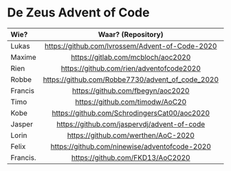 # De Zeus Advent of Code

| Wie?           | Waar? (Repository)                               | Taal?      |
| :------------- | :----------------------------------------------: | ---------: |
| Lukas          | https://github.com/lvrossem/Advent-of-Code-2020  | Rust       |
| Maxime         | https://gitlab.com/mcbloch/aoc2020               | Elixir     |
| Rien           | https://github.com/rien/adventofcode2020         | Elixir     |
| Robbe          | https://github.com/Robbe7730/advent_of_code_2020 | Rust       |
| Francis        | https://github.com/fbegyn/aoc2020                | Go         |
| Timo           | https://github.com/timodw/AoC20                  | Rust       |
| Kobe           | https://github.com/SchrodingersCat00/aoc2020     | Haskell    |
| Jasper         | https://github.com/jaspervdj/advent-of-code      | Haskell    |
| Lorin          | https://github.com/werthen/AoC-2020              | TensorFlow |
| Felix          | https://github.com/ninewise/adventofcode-2020    | Shell      |
| Francis.       | https://github.com/FKD13/AoC2020                 | Erlang     |

